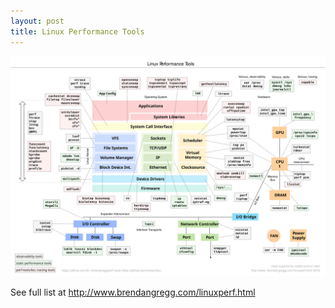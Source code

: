 ```yaml
---
layout: post
title: Linux Performance Tools
---
```


![](/assets/posts/linux-performance-tools/linux_perf_tools_full.svg)

See full list at <http://www.brendangregg.com/linuxperf.html>
